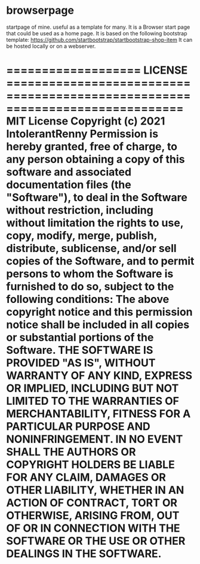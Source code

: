 # browserpage
startpage of mine. useful as a template for many.
It is a Browser start page that could be used as a home page.
It is based on the following bootstrap template: https://github.com/startbootstrap/startbootstrap-shop-item
It can be hosted locally or on a webserver.


=================== LICENSE =============================================================================
MIT License
Copyright (c) 2021 IntolerantRenny
Permission is hereby granted, free of charge, to any person obtaining a copy
of this software and associated documentation files (the "Software"), to deal
in the Software without restriction, including without limitation the rights
to use, copy, modify, merge, publish, distribute, sublicense, and/or sell
copies of the Software, and to permit persons to whom the Software is
furnished to do so, subject to the following conditions:
The above copyright notice and this permission notice shall be included in all
copies or substantial portions of the Software.
THE SOFTWARE IS PROVIDED "AS IS", WITHOUT WARRANTY OF ANY KIND, EXPRESS OR
IMPLIED, INCLUDING BUT NOT LIMITED TO THE WARRANTIES OF MERCHANTABILITY,
FITNESS FOR A PARTICULAR PURPOSE AND NONINFRINGEMENT. IN NO EVENT SHALL THE
AUTHORS OR COPYRIGHT HOLDERS BE LIABLE FOR ANY CLAIM, DAMAGES OR OTHER
LIABILITY, WHETHER IN AN ACTION OF CONTRACT, TORT OR OTHERWISE, ARISING FROM,
OUT OF OR IN CONNECTION WITH THE SOFTWARE OR THE USE OR OTHER DEALINGS IN THE
SOFTWARE.
==========================================================================================================
